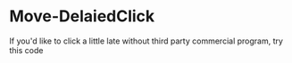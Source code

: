# Move-DelaiedClick
If you'd like to click a little late without third party commercial program, try this code 

